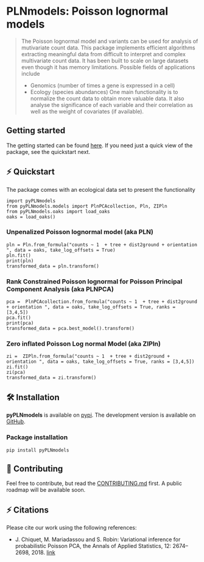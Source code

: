 
# PLNmodels: Poisson lognormal models

> The Poisson lognormal model and variants can be used for analysis of mutivariate count data.
> This package implements
> efficient algorithms extracting meaningful data from difficult to interpret
> and complex multivariate count data. It has been built to scale on large datasets even
> though it has memory limitations. Possible fields of applications include
> - Genomics (number of times a gene is expressed in a cell)
> - Ecology (species abundances)
> One main functionality is to normalize the count data to obtain more valuable
> data. It also analyse the significance of each variable and their correlation as well as the weight of
> covariates (if available).
<!-- accompanied with a set of -->
<!-- > functions for visualization and diagnostic. See [this deck of -->
<!-- > slides](https://pln-team.github.io/slideshow/) for a -->
<!-- > comprehensive introduction. -->

##  Getting started
The getting started can be found [here](https://forgemia.inra.fr/bbatardiere/pyplnmodels/-/raw/dev/Getting_started.ipynb?inline=false). If you need just a quick view of the package, see the quickstart next.

## ⚡️ Quickstart

The package comes with an ecological data set to present the functionality
```
import pyPLNmodels
from pyPLNmodels.models import PlnPCAcollection, Pln, ZIPln
from pyPLNmodels.oaks import load_oaks
oaks = load_oaks()
```

### Unpenalized Poisson lognormal model (aka PLN)

```
pln = Pln.from_formula("counts ~ 1  + tree + dist2ground + orientation ", data = oaks, take_log_offsets = True)
pln.fit()
print(pln)
transformed_data = pln.transform()
```


### Rank Constrained Poisson lognormal for Poisson Principal Component Analysis (aka PLNPCA)

```
pca =  PlnPCAcollection.from_formula("counts ~ 1  + tree + dist2ground + orientation ", data = oaks, take_log_offsets = True, ranks = [3,4,5])
pca.fit()
print(pca)
transformed_data = pca.best_model().transform()
```
### Zero inflated Poisson Log normal Model (aka ZIPln)
```
zi =  ZIPln.from_formula("counts ~ 1  + tree + dist2ground + orientation ", data = oaks, take_log_offsets = True, ranks = [3,4,5])
zi.fit()
zi(pca)
transformed_data = zi.transform()
```

## 🛠 Installation

**pyPLNmodels** is available on
[pypi](https://pypi.org/project/pyPLNmodels/). The development
version is available on [GitHub](https://github.com/PLN-team/pyPLNmodels).

### Package installation

```
pip install pyPLNmodels
```

## 👐 Contributing

Feel free to contribute, but read the [CONTRIBUTING.md](https://forgemia.inra.fr/bbatardiere/pyplnmodels/-/blob/main/CONTRIBUTING.md) first. A public roadmap will be available soon.


## ⚡️ Citations

Please cite our work using the following references:
-   J. Chiquet, M. Mariadassou and S. Robin: Variational inference for
    probabilistic Poisson PCA, the Annals of Applied Statistics, 12:
        2674–2698, 2018. [link](http://dx.doi.org/10.1214/18%2DAOAS1177)
